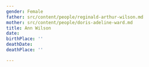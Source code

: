 ```yaml
---
gender: Female
father: src/content/people/reginald-arthur-wilson.md
mother: src/content/people/doris-adeline-ward.md
title: Ann Wilson
date: 
birthPlace: ''
deathDate: 
deathPlace: ''

---
```

